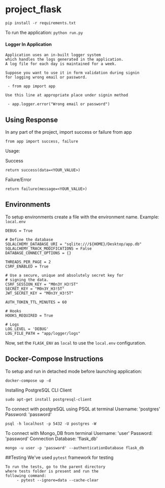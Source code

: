 # project_flask

```pip install -r requirements.txt```

To run the application:
```python run.py```

#### Logger In Application
```
Application uses an in-built logger system
which handles the logs generated in the application.
A log file for each day is maintained for a week.
``` 
```
Suppose you want to use it in form validation during signin
for logging wrong email or password.

 - from app import app

Use this line at appropriate place under signin method

 - app.logger.error("Wrong email or password")
```






## Using Response

In any part of the project, import success or failure from app

```from app import success, failure```

Usage:

Success

```return success(data=<YOUR_VALUE>)```

Failure/Error

```return failure(message=<YOUR_VALUE>)```


## Environments

To setup environments create a file with the environment name.
Example: `local.env`
```.env
DEBUG = True

# Define the database
SQLALCHEMY_DATABASE_URI = "sqlite:///${HOME}/Desktop/app.db"
SQLALCHEMY_TRACK_MODIFICATIONS = False
DATABASE_CONNECT_OPTIONS = {}

THREADS_PER_PAGE = 2
CSRF_ENABLED = True

# Use a secure, unique and absolutely secret key for
# signing the data.
CSRF_SESSION_KEY = "M0n3Y_H3!5T"
SECRET_KEY = "M0n3Y_H3!5T"
JWT_SECRET_KEY = "M0n3Y_H3!5T"

AUTH_TOKEN_TTL_MINUTES = 60

# Hooks
HOOKS_REQUIRED = True

# Logs
LOG_LEVEL = 'DEBUG'
LOG_FILE_PATH = "app/logger/logs"
```

Now, set the `FLASK_ENV` as `local` to use the `local.env` configuration.


## Docker-Compose Instructions
To setup and run in detached mode before launching application:

```docker-compose up -d```

Installing PostgreSQL CLI Client

```sudo apt-get install postgresql-client```

To connect with postgreSQL using PSQL at terminal
Username: 'postgres'
Password: 'password'

```psql -h localhost -p 5432 -U postgres -W```

To connect with Mongo_DB from terminal
Username: 'user'
Password: 'password'
Connection Database: 'flask_db'

```mongo -u user -p 'password' --authenticationDatabase flask_db```


##Testing
We've used `pytest` framework for testing
```
To run the tests, go to the parent directory 
where tests folder is present and run the 
following command:
     - pytest --ignore=data --cache-clear
```
